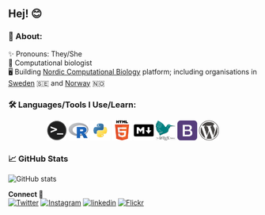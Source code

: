 <p align="center">
  <h2>Hej! 😊</h2>
</p>

<h3> 📄 About:</h3>

✨ Pronouns: They/She <br>
🧬 Computational biologist<br> 
🖥 Building [Nordic Computational Biology](https://rsg-nordics.iscbsc.org) platform; including organisations in [Sweden](https://github.com/RSG-Sweden) 🇸🇪 and [Norway](https://rsg-norway.iscbsc.org) 🇳🇴 <br>

<h3> 🛠 Languages/Tools I Use/Learn: </h3>

<p align="center">
  
  <div align="center">
  
  <code><img height="40" src="https://raw.githubusercontent.com/github/explore/80688e429a7d4ef2fca1e82350fe8e3517d3494d/topics/terminal/terminal.png"></code>
  <code><img height="40" src="https://raw.githubusercontent.com/github/explore/80688e429a7d4ef2fca1e82350fe8e3517d3494d/topics/r/r.png"></code>
  <code><img height="40" src="https://raw.githubusercontent.com/github/explore/80688e429a7d4ef2fca1e82350fe8e3517d3494d/topics/python/python.png"></code>
  <code><img height="40" src="https://raw.githubusercontent.com/github/explore/80688e429a7d4ef2fca1e82350fe8e3517d3494d/topics/html/html.png"></code>
  <code><img height="40" src="https://raw.githubusercontent.com/github/explore/80688e429a7d4ef2fca1e82350fe8e3517d3494d/topics/markdown/markdown.png"></code>
  <code><img height="40" src="https://raw.githubusercontent.com/github/explore/80688e429a7d4ef2fca1e82350fe8e3517d3494d/topics/latex/latex.png"></code>
  <code><img height="40" src="https://raw.githubusercontent.com/github/explore/80688e429a7d4ef2fca1e82350fe8e3517d3494d/topics/bootstrap/bootstrap.png"></code>
  <code><img height="40" src="https://raw.githubusercontent.com/github/explore/80688e429a7d4ef2fca1e82350fe8e3517d3494d/topics/wordpress/wordpress.png"></code>

  </div>
</p>

<h3> 📈 GitHub Stats </h3> 

![GitHub stats](https://github-readme-stats.vercel.app/api?username=Nazeeefa&show_icons=t&hide_border=t&theme=radical&count_private=t)

<p align="left">
  <b>Connect 🤝</b><br>
  <a href="https://twitter.com/_nazeefatima"><img src="https://img.icons8.com/color/50/000000/twitter-squared.png" alt="Twitter"/></a>
  <a href="https://www.instagram.com/zeeef"><img src="https://img.icons8.com/color/50/000000/instagram-new.png" alt="Instagram"/></a>
  <a href="https://www.linkedin.com/in/nazeefafatima"><img src="https://img.icons8.com/color/50/000000/linkedin.png" alt="linkedin"/></a>
  <a href="https://www.flickr.com/photos/nazeefafatima"><img src="https://img.icons8.com/color/50/000000/flickr.png" alt="Flickr"/></a>
</p>
